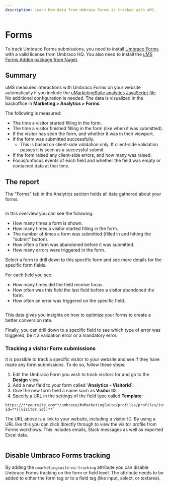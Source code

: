 ```yaml
---
description: Learn how data from Umbraco Forms is tracked with uMS.
---
```


# Forms

To track Umbraco Forms submissions, you need to install [Umbraco Forms](https://umbraco.com/products/add-ons/forms/) with a valid license from Umbraco HQ. You also need to install the [uMS Forms Addon package from Nuget](https://www.nuget.org/packages/uMarketingSuite.UmbracoForms).

## Summary

uMS measures interactions with Umbraco Forms on your website automatically if you include the [uMarketingSuite analytics JavaScript file](../../../../analytics/clientside-events-and-additional-javascript-files/). No additional configuration is needed. The data is visualized in the backoffice in **Marketing > Analytics > Forms**.

The following is measured:

* The time a visitor started filling in the form.
* The time a visitor finished filling in the form (like when it was submitted).
* If the visitor has seen the form, and whether it was in their viewport.
* If the form was submitted successfully.
  * This is based on client-side validation only. If client-side validation passes it is seen as a successful submit.
* If the form raised any client-side errors, and how many was raised.
* Focus/unfocus events of each field and whether the field was empty or contained data at that time.

## The report

The "Forms" tab in the Analytics section holds all data gathered about your forms.

![]()

In this overview you can see the following:

* How many times a form is shown.
* How many times a visitor started filling in the form.
* The number of times a form was submitted (filled in and hitting the "submit" button).
* How often a form was abandoned before it was submitted.
* How many errors were triggered in the form.

Select a form to drill down to this specific form and see more details for the specific form fields.

For each field you see:

* How many times did the field receive focus.
* How often was this field the last field before a visitor abandoned the form.
* How often an error was triggered on the specific field.

![]()

This data gives you insights on how to optimize your forms to create a better conversion rate.

Finally, you can drill down to a specific field to see which type of error was triggered, be it a validation error or a mandatory error.

### Tracking a visitor Form submissions

It is possible to track a specific visitor to your website and see if they have made any form submissions. To do so, follow these steps:

1. Edit the Umbraco Form you wish to track visitors for and go to the **Design** view.
2. Add a new field to your form called '**Analytics - VisitorId**\`.
3. Give the new form field a name such as **Visitor ID**.
4. Specify a URL in the settings of the field type called **Template**:

```console
https://**yoursite.com**/umbraco/#uMarketingSuite/profiles/profiles/insights?id=**[[visitor.id]]**`
```

The URL above is a link to your website, including a visitor ID. By using a URL like this you can click directly through to view the visitor profile from Forms workflows. This includes emails, Slack messages as well as exported Excel data.

![]()

## Disable Umbraco Forms tracking

By adding the `umarketingsuite-no-tracking` attribute you can disable Umbraco Forms tracking on the form or field level. The attribute needs to be added to either the form tag or to a field tag (like input, select, or textarea).
